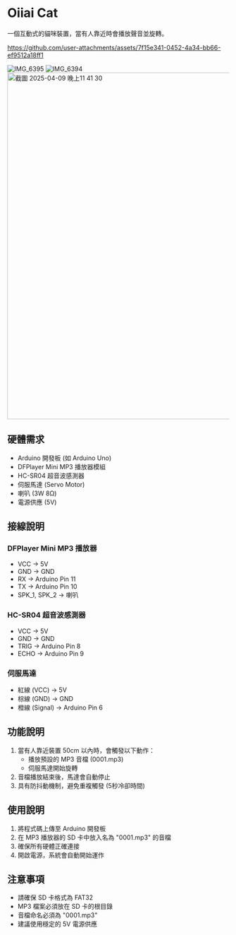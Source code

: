 # Oiiai Cat

一個互動式的貓咪裝置，當有人靠近時會播放聲音並旋轉。


https://github.com/user-attachments/assets/7f15e341-0452-4a34-bb66-ef9512a18ff1


![IMG_6395](https://github.com/user-attachments/assets/3e7aedf7-5704-477e-8ee5-a2015b82d16d)
![IMG_6394](https://github.com/user-attachments/assets/5ef4d071-1be4-4a01-a70e-5784b95faca6)
<img width="785" alt="截圖 2025-04-09 晚上11 41 30" src="https://github.com/user-attachments/assets/1eb3f0c4-c485-4721-873d-4dc06b61377a" />


## 硬體需求

- Arduino 開發板 (如 Arduino Uno)
- DFPlayer Mini MP3 播放器模組
- HC-SR04 超音波感測器
- 伺服馬達 (Servo Motor)
- 喇叭 (3W 8Ω)
- 電源供應 (5V)

## 接線說明

### DFPlayer Mini MP3 播放器
- VCC -> 5V
- GND -> GND
- RX -> Arduino Pin 11
- TX -> Arduino Pin 10
- SPK_1, SPK_2 -> 喇叭

### HC-SR04 超音波感測器
- VCC -> 5V
- GND -> GND
- TRIG -> Arduino Pin 8
- ECHO -> Arduino Pin 9

### 伺服馬達
- 紅線 (VCC) -> 5V
- 棕線 (GND) -> GND
- 橙線 (Signal) -> Arduino Pin 6

## 功能說明

1. 當有人靠近裝置 50cm 以內時，會觸發以下動作：
   - 播放預設的 MP3 音檔 (0001.mp3)
   - 伺服馬達開始旋轉
2. 音檔播放結束後，馬達會自動停止
3. 具有防抖動機制，避免重複觸發 (5秒冷卻時間)

## 使用說明

1. 將程式碼上傳至 Arduino 開發板
2. 在 MP3 播放器的 SD 卡中放入名為 "0001.mp3" 的音檔
3. 確保所有硬體正確連接
4. 開啟電源，系統會自動開始運作

## 注意事項

- 請確保 SD 卡格式為 FAT32
- MP3 檔案必須放在 SD 卡的根目錄
- 音檔命名必須為 "0001.mp3"
- 建議使用穩定的 5V 電源供應
